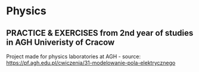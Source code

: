 # Physics
## PRACTICE & EXERCISES from 2nd year of studies in AGH Univeristy of Cracow
Project made for physics laboratories at AGH - source: https://pf.agh.edu.pl/cwiczenia/31-modelowanie-pola-elektrycznego
